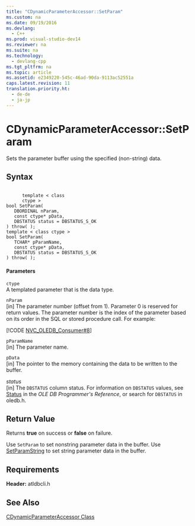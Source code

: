 ```yaml
---
title: "CDynamicParameterAccessor::SetParam"
ms.custom: na
ms.date: 09/19/2016
ms.devlang: 
  - C++
ms.prod: visual-studio-dev14
ms.reviewer: na
ms.suite: na
ms.technology: 
  - devlang-cpp
ms.tgt_pltfrm: na
ms.topic: article
ms.assetid: e2349220-545c-46ad-90da-9113ac52551a
caps.latest.revision: 11
translation.priority.ht: 
  - de-de
  - ja-jp
---
```

# CDynamicParameterAccessor::SetParam
Sets the parameter buffer using the specified (non-string) data.  
  
## Syntax  
  
```  
  
      template < class   
      ctype >  
bool SetParam(  
   DBORDINAL nParam,  
   const ctype* pData,  
   DBSTATUS status = DBSTATUS_S_OK  
) throw( );  
template < class ctype >  
bool SetParam(  
   TCHAR* pParamName,  
   const ctype* pData,  
   DBSTATUS status = DBSTATUS_S_OK  
) throw( );  
```  
  
#### Parameters  
 `ctype`  
 A templated parameter that is the data type.  
  
 `nParam`  
 [in] The parameter number (offset from 1). Parameter 0 is reserved for return values. The parameter number is the index of the parameter based on its order in the SQL or stored procedure call. For example:  
  
 [!CODE [NVC_OLEDB_Consumer#8](../CodeSnippet/VS_Snippets_Cpp/NVC_OLEDB_Consumer#8)]  
  
 `pParamName`  
 [in] The parameter name.  
  
 `pData`  
 [in] The pointer to the memory containing the data to be written to the buffer.  
  
 *status*  
 [in] The `DBSTATUS` column status. For information on `DBSTATUS` values, see [Status](https://msdn.microsoft.com/en-us/library/ms722617.aspx) in the *OLE DB Programmer's Reference*, or search for `DBSTATUS` in oledb.h.  
  
## Return Value  
 Returns **true** on success or **false** on failure.  
  
 Use `SetParam` to set nonstring parameter data in the buffer. Use [SetParamString](../vs140/CDynamicParameterAccessor--SetParamString.md) to set string parameter data in the buffer.  
  
## Requirements  
 **Header:** atldbcli.h  
  
## See Also  
 [CDynamicParameterAccessor Class](../vs140/CDynamicParameterAccessor-Class.md)